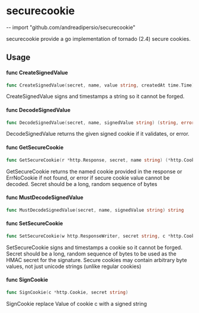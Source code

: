 # securecookie
--
    import "github.com/andreadipersio/securecookie"

securecookie provide a go implementation of tornado (2.4) secure cookies.

## Usage

#### func  CreateSignedValue

```go
func CreateSignedValue(secret, name, value string, createdAt time.Time) string
```
CreateSignedValue signs and timestamps a string so it cannot be forged.

#### func  DecodeSignedValue

```go
func DecodeSignedValue(secret, name, signedValue string) (string, error)
```
DecodeSignedValue returns the given signed cookie if it validates, or error.

#### func  GetSecureCookie

```go
func GetSecureCookie(r *http.Response, secret, name string) (*http.Cookie, error)
```
GetSecureCookie returns the named cookie provided in the response or ErrNoCookie
if not found, or error if secure cookie value cannot be decoded. Secret should
be a long, random sequence of bytes

#### func  MustDecodeSignedValue

```go
func MustDecodeSignedValue(secret, name, signedValue string) string
```

#### func  SetSecureCookie

```go
func SetSecureCookie(w http.ResponseWriter, secret string, c *http.Cookie)
```
SetSecureCookie signs and timestamps a cookie so it cannot be forged. Secret
should be a long, random sequence of bytes to be used as the HMAC secret for the
signature. Secure cookies may contain arbitrary byte values, not just unicode
strings (unlike regular cookies)

#### func  SignCookie

```go
func SignCookie(c *http.Cookie, secret string)
```
SignCookie replace Value of cookie c with a signed string

